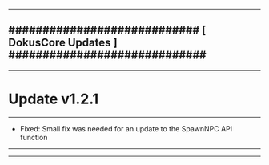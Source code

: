 --------------------------------------------------------------------------------
############################ [ DokusCore Updates ] #############################
--------------------------------------------------------------------------------
--------------------------------------------------------------------------------
# Update v1.2.1
--------------------------------------------------------------------------------
- Fixed: Small fix was needed for an update to the SpawnNPC API function
--------------------------------------------------------------------------------
--------------------------------------------------------------------------------
